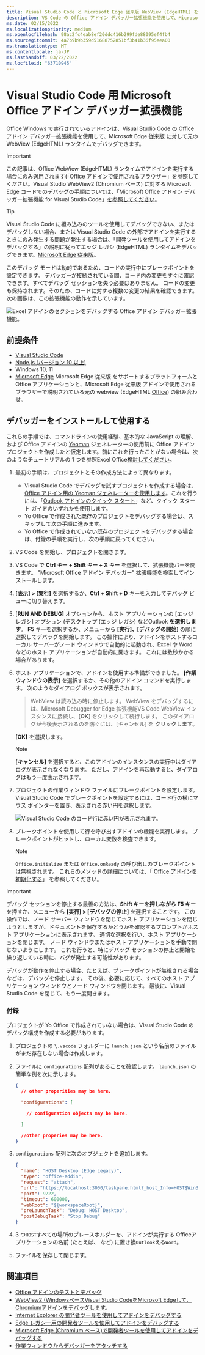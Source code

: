 ```yaml
---
title: Visual Studio Code と Microsoft Edge 従来版 WebView (EdgeHTML) を使用して Windows 上のアドインをデバッグする
description: VS Code の Office アドイン デバッガー拡張機能を使用して、Microsoft Edge 従来版 WebView (EdgeHTML Office) を使用するアドインをデバッグする方法について説明します。
ms.date: 02/15/2022
ms.localizationpriority: medium
ms.openlocfilehash: 98ac2fc4eab8ef20ddc416b299fde88095ef4fb4
ms.sourcegitcommit: 4a7b9b9b359d51688752851bf3b41b36f95eea00
ms.translationtype: MT
ms.contentlocale: ja-JP
ms.lasthandoff: 03/22/2022
ms.locfileid: "63710945"
---
```

# <a name="microsoft-office-add-in-debugger-extension-for-visual-studio-code"></a>Visual Studio Code 用 Microsoft Office アドイン デバッガー拡張機能

Office Windows で実行されているアドインは、Visual Studio Code の Office アドイン デバッガー拡張機能を使用して、Microsoft Edge 従来版 に対して元の WebView (EdgeHTML) ランタイムでデバッグできます。 

> [!IMPORTANT]
> この記事は、Office WebView (EdgeHTML) ランタイムでアドインを実行する場合にのみ適用されます(「Office アドインで使用されるブラウザー」を[参照](../concepts/browsers-used-by-office-web-add-ins.md)してください。Visual Studio WebView2 (Chromium ベース) に対する Microsoft Edge コードでのデバッグの手順については、「Microsoft Office アドイン デバッガー拡張機能 for Visual Studio Code」[を参照してください](debug-desktop-using-edge-chromium.md)。

> [!TIP]
> Visual Studio Code に組み込みのツールを使用してデバッグできない、またはデバッグしない場合、または Visual Studio Code の外部でアドインを実行するときにのみ発生する問題が発生する場合は、「開発ツールを使用してアドインをデバッグする」の説明に従ってエッジ レガシ (EdgeHTML) ランタイムをデバッグできます。[Microsoft Edge 従来版](debug-add-ins-using-devtools-edge-legacy.md)。

このデバッグ モードは動的であるため、コードの実行中にブレークポイントを設定できます。 デバッガーが接続されている間、コード内の変更をすぐに確認できます。すべてデバッグ セッションを失う必要はありません。 コードの変更も保持されます。そのため、コードに対する複数の変更の結果を確認できます。 次の画像は、この拡張機能の動作を示しています。

![Excel アドインのセクションをデバッグする Office アドイン デバッガー拡張機能。](../images/vs-debugger-extension-for-office-addins.jpg)

## <a name="prerequisites"></a>前提条件

- [Visual Studio Code](https://code.visualstudio.com/)
- [Node.js (バージョン 10 以上)](https://nodejs.org/)
- Windows 10, 11
- [Microsoft Edge](https://www.microsoft.com/edge) Microsoft Edge 従来版 をサポートするプラットフォームと Office アプリケーションと、Microsoft Edge 従来版 アドインで使用されるブラウザーで説明されている元の webview (EdgeHTML [Office](../concepts/browsers-used-by-office-web-add-ins.md)) の組み合わせ。

## <a name="install-and-use-the-debugger"></a>デバッガーをインストールして使用する

これらの手順では、コマンドラインの使用経験、基本的な JavaScript の理解、および Office アドインの [Yeoman](../develop/yeoman-generator-overview.md) ジェネレーターの使用前に Office アドイン プロジェクトを作成したと仮定します。前にこれを行ったことがない場合は、次のようなチュートリアルの 1 つを参照Excel Office[検討してください](../tutorials/excel-tutorial.md)。

1. 最初の手順は、プロジェクトとその作成方法によって異なります。

   - Visual Studio Code でデバッグを試すプロジェクトを作成する場合は、[Office アドイン用の Yeoman ジェネレーターを使用します](../develop/yeoman-generator-overview.md)。これを行うには、「[Outlook アドインのクイック スタート](../quickstarts/outlook-quickstart.md)」など、クイック スタート ガイドのいずれかを使用します。 
   - Yo Office で作成された既存のプロジェクトをデバッグする場合は、スキップして次の手順に進みます。
   - Yo Office で作成されていない既存のプロジェクトをデバッグする場合は、付録の手順を実行し、次の手順に戻[](#appendix)ってください。


1. VS Code を開始し、プロジェクトを開きます。 

1. VS Code で **Ctrl キー + Shift キー + X キー** を選択して、拡張機能バーを開きます。 "Microsoft Office アドイン デバッガー" 拡張機能を検索してインストールします。

1. **[表示] > [実行]** を選択するか、**Ctrl + Shift + D** キーを入力してデバッグ ビューに切り替えます。

1. [**RUN AND DEBUG]** オプションから、ホスト アプリケーションの [エッジ レガシ] オプション (デスクトップ (エッジ レガシ) などOutlook **を選択します**。 **F5** キーを選択するか、メニューから **[実行]、[デバッグの開始]** の順に選択してデバッグを開始します。 この操作により、アドインをホストするローカル サーバーがノード ウィンドウで自動的に起動され、Excel や Word などのホスト アプリケーションが自動的に開きます。 これには数秒かかる場合があります。

1. ホスト アプリケーションで、アドインを使用する準備ができました。 **[作業ウィンドウの表示]** を選択するか、その他のアドイン コマンドを実行します。 次のようなダイアログ ボックスが表示されます。

   > WebView は読み込み時に停止します。
   > WebView をデバッグするには、Microsoft Debugger for Edge 拡張機能VS Code WebView インスタンスに接続し、[**OK**] をクリックして続行します。 このダイアログが今後表示されるのを防ぐには、[キャンセル] を **クリックします**。

   **[OK]** を選択します。

   > [!NOTE]
   > **[キャンセル]** を選択すると、このアドインのインスタンスの実行中はダイアログが表示されなくなります。 ただし、アドインを再起動すると、ダイアログはもう一度表示されます。

1. プロジェクトの作業ウィンドウ ファイルにブレークポイントを設定します。 Visual Studio Code でブレークポイントを設定するには、コード行の横にマウス ポインターを置き、表示される赤い円を選択します。

    ![Visual Studio Code のコード行に赤い円が表示されます。](../images/set-breakpoint.jpg)

1. ブレークポイントを使用して行を呼び出すアドインの機能を実行します。 ブレークポイントがヒットし、ローカル変数を検査できます。

   > [!NOTE]
   > `Office.initialize` または `Office.onReady` の呼び出しのブレークポイントは無視されます。 これらのメソッドの詳細については、「 [Office アドインを初期化する](../develop/initialize-add-in.md)」 を参照してください。

> [!IMPORTANT]
> デバッグ セッションを停止する最善の方法は、**Shift キーを押しながら F5 キー** を押すか、メニューから **[実行] > [デバッグの停止]** を選択することです。 この操作では、ノード サーバー ウィンドウを閉じてホスト アプリケーションを閉じようとしますが、ドキュメントを保存するかどうかを確認するプロンプトがホスト アプリケーションに表示されます。 適切な選択を行い、ホスト アプリケーションを閉じます。 ノード ウィンドウまたはホスト アプリケーションを手動で閉じないようにします。 これを行うと、特にデバッグ セッションの停止と開始を繰り返している時に、バグが発生する可能性があります。
>
> デバッグが動作を停止する場合、たとえば、ブレークポイントが無視される場合などは、デバッグを停止します。 その後、必要に応じて、すべてのホスト アプリケーション ウィンドウとノード ウィンドウを閉じます。 最後に、Visual Studio Code を閉じて、もう一度開きます。

### <a name="appendix"></a>付録

プロジェクトが Yo Office で作成されていない場合は、Visual Studio Code のデバッグ構成を作成する必要があります。 

1. プロジェクトの `\.vscode` フォルダーに `launch.json` という名前のファイルがまだ存在しない場合は作成します。 
1. ファイルに `configurations` 配列があることを確認します。 `launch.json` の簡単な例を次に示します。

    ```json
    {
      // other properities may be here.

      "configurations": [

        // configuration objects may be here.

      ]

      //other properies may be here.
    }
    ```

1. `configurations` 配列に次のオブジェクトを追加します。

    ```json
    {
      "name": "HOST Desktop (Edge Legacy)",
      "type": "office-addin",
      "request": "attach",
      "url": "https://localhost:3000/taskpane.html?_host_Info=HOST$Win32$16.01$en-US$$$$0",
      "port": 9222,
      "timeout": 600000,
      "webRoot": "${workspaceRoot}",
      "preLaunchTask": "Debug: HOST Desktop",
      "postDebugTask": "Stop Debug"
    }
    ```

1. 3 つ`HOST`すべての場所のプレースホルダーを、アドインが実行する Officeアプリケーションの名前 (たとえば、 など) に置き換`Outlook`える`Word`。
1. ファイルを保存して閉じます。

## <a name="see-also"></a>関連項目

- [Office アドインのテストとデバッグ](test-debug-office-add-ins.md)
- [WebView2 (WindowsベースVisual Studio CodeをMicrosoft Edgeして、Chromiumアドインをデバッグします](debug-desktop-using-edge-chromium.md)。
- [Internet Explorer の開発者ツールを使用してアドインをデバッグする](debug-add-ins-using-f12-tools-ie.md)
- [Edge レガシー用の開発者ツールを使用してアドインをデバッグする](debug-add-ins-using-devtools-edge-legacy.md)
- [Microsoft Edge (Chromium ベース)で開発者ツールを使用してアドインをデバッグする](debug-add-ins-using-devtools-edge-chromium.md)
- [作業ウィンドウからデバッガーをアタッチする](attach-debugger-from-task-pane.md)
